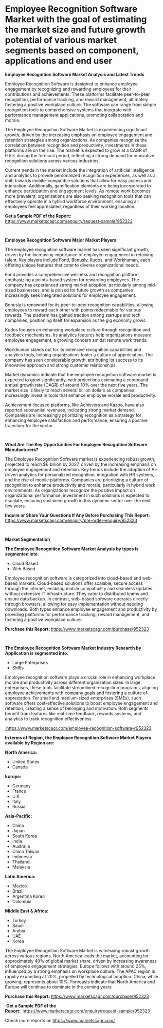 <p><h1>Employee Recognition Software Market with the goal of estimating the market size and future growth potential of various market segments based on component, applications and end user</h1></p><p><strong>Employee Recognition Software Market Analysis and Latest Trends</strong></p>
<p><p>Employee Recognition Software is designed to enhance employee engagement by recognizing and rewarding employees for their contributions and achievements. These platforms facilitate peer-to-peer recognition, performance tracking, and reward management, ultimately fostering a positive workplace culture. The software can range from simple recognition tools to comprehensive systems that integrate with performance management applications, promoting collaboration and morale.</p><p>The Employee Recognition Software Market is experiencing significant growth, driven by the increasing emphasis on employee engagement and retention strategies among organizations. As companies recognize the correlation between recognition and productivity, investments in these platforms are on the rise. The market is expected to grow at a CAGR of 9.5% during the forecast period, reflecting a strong demand for innovative recognition solutions across various industries.</p><p>Current trends in the market include the integration of artificial intelligence and analytics to provide personalized recognition experiences, as well as a shift towards mobile-compatible solutions that allow for easy access and interaction. Additionally, gamification elements are being incorporated to enhance participation and engagement levels. As remote work becomes more prevalent, organizations are also seeking recognition tools that can effectively operate in a hybrid workforce environment, ensuring all employees feel appreciated, regardless of their working location.</p></p>
<p><strong>Get a Sample PDF of the Report:&nbsp;</strong> <a href="https://www.marketscagr.com/enquiry/request-sample/952323?utm_campaign=2315&utm_medium=2&utm_source=Github&utm_content=ia&utm_term=06032025&utm_id=employee-recognition-software">https://www.marketscagr.com/enquiry/request-sample/952323</a></p>
<p>&nbsp;</p>
<p><strong>Employee Recognition Software Major Market Players</strong></p>
<p><p>The employee recognition software market has seen significant growth, driven by the increasing importance of employee engagement in retaining talent. Key players include Fond, Bonusly, Kudos, and Workhuman, each offering unique features that cater to diverse organizational needs.</p><p>Fond provides a comprehensive wellness and recognition platform, emphasizing a points-based system for rewarding employees. The company has experienced strong market adoption, particularly among mid-sized businesses, and is poised for future growth as companies increasingly seek integrated solutions for employee engagement.</p><p>Bonusly is renowned for its peer-to-peer recognition capabilities, allowing employees to reward each other with points redeemable for various rewards. The platform has gained traction among startups and tech companies, positioning itself for expansion as the gig economy grows.</p><p>Kudos focuses on enhancing workplace culture through recognition and feedback mechanisms. Its analytics features help organizations measure employee engagement, a growing concern amidst remote work trends.</p><p>Workhuman stands out for its extensive recognition capabilities and analytics tools, helping organizations foster a culture of appreciation. The company has seen considerable growth, attributing its success to its innovative approach and strong customer relationships.</p><p>Market dynamics indicate that the employee recognition software market is expected to grow significantly, with projections estimating a compound annual growth rate (CAGR) of around 10% over the next five years. The market size is likely to reach several billion dollars as companies increasingly invest in tools that enhance employee morale and productivity.</p><p>Achievement-focused platforms, like Achievers and Kazoo, have also reported substantial revenues, indicating strong market demand. Companies are increasingly prioritizing recognition as a strategy for enhancing employee satisfaction and performance, ensuring a positive trajectory for the sector.</p></p>
<p>&nbsp;</p>
<p><strong>What Are The Key Opportunities For Employee Recognition Software Manufacturers?</strong></p>
<p><p>The Employee Recognition Software market is experiencing robust growth, projected to reach $6 billion by 2027, driven by the increasing emphasis on employee engagement and retention. Key trends include the adoption of AI-driven analytics for personalized recognition, integration with HR systems, and the rise of mobile platforms. Companies are prioritizing a culture of recognition to enhance productivity and morale, particularly in hybrid work environments. As organizations recognize the positive impact on organizational performance, investment in such solutions is expected to escalate, ensuring sustained growth in this dynamic sector over the next few years.</p></p>
<p><strong>Inquire or Share Your Questions If Any Before Purchasing This Report:</strong> <a href="https://www.marketscagr.com/enquiry/pre-order-enquiry/952323?utm_campaign=2315&utm_medium=2&utm_source=Github&utm_content=ia&utm_term=06032025&utm_id=employee-recognition-software">https://www.marketscagr.com/enquiry/pre-order-enquiry/952323</a></p>
<p>&nbsp;</p>
<p><strong>Market Segmentation</strong></p>
<p><strong>The Employee Recognition Software Market Analysis by types is segmented into:</strong></p>
<p><ul><li>Cloud Based</li><li>Web Based</li></ul></p>
<p><p>Employee recognition software is categorized into cloud-based and web-based markets. Cloud-based solutions offer scalable, secure access through the internet, enabling mobile compatibility and seamless updates without extensive IT infrastructure. They cater to distributed teams and ensure data backup. In contrast, web-based software operates directly through browsers, allowing for easy implementation without needing downloads. Both types enhance employee engagement and productivity by providing platforms for performance tracking, reward management, and fostering a positive workplace culture.</p></p>
<p><strong>Purchase this Report:&nbsp;</strong><a href="https://www.marketscagr.com/purchase/952323?utm_campaign=2315&utm_medium=2&utm_source=Github&utm_content=ia&utm_term=06032025&utm_id=employee-recognition-software">https://www.marketscagr.com/purchase/952323</a></p>
<p>&nbsp;</p>
<p><strong>The Employee Recognition Software Market Industry Research by Application is segmented into:</strong></p>
<p><ul><li>Large Enterprises</li><li>SMEs</li></ul></p>
<p><p>Employee recognition software plays a crucial role in enhancing workplace morale and productivity across different organization sizes. In large enterprises, these tools facilitate streamlined recognition programs, aligning employee achievements with company goals and fostering a culture of appreciation. For small and medium-sized enterprises (SMEs), such software offers cost-effective solutions to boost employee engagement and retention, creating a sense of belonging and motivation. Both segments benefit from features like real-time feedback, rewards systems, and analytics to track recognition effectiveness.</p></p>
<p><a href="https://www.marketscagr.com/employee-recognition-software-r952323?utm_campaign=2315&utm_medium=2&utm_source=Github&utm_content=ia&utm_term=06032025&utm_id=employee-recognition-software">&nbsp;https://www.marketscagr.com/employee-recognition-software-r952323</a></p>
<p><strong>In terms of Region, the Employee Recognition Software Market Players available by Region are:</strong></p>
<p>
    <p> <strong> North America: </strong>
        <ul>
            <li>United States</li>
            <li>Canada</li>
        </ul>
        </p> 
    <p> <strong> Europe: </strong>
        <ul>
            <li>Germany</li>
            <li>France</li>
            <li>U.K.</li>
            <li>Italy</li>
            <li>Russia</li>
        </ul>
        </p> 
    <p> <strong> Asia-Pacific: </strong>
        <ul>
            <li>China</li>
            <li>Japan</li>
            <li>South Korea</li>
            <li>India</li>
            <li>Australia</li>
            <li>China Taiwan</li>
            <li>Indonesia</li>
            <li>Thailand</li>
            <li>Malaysia</li>
        </ul>
        </p> 
    <p> <strong> Latin America: </strong>
        <ul>
            <li>Mexico</li>
            <li>Brazil</li>
            <li>Argentina Korea</li>
            <li>Colombia</li>
        </ul>
        </p> 
    <p> <strong> Middle East & Africa: </strong>
        <ul>
            <li>Turkey</li>
            <li>Saudi</li>
            <li>Arabia</li>
            <li>UAE</li>
            <li>Korea</li>
        </ul>
    </p>
    </p>
<p><p>The Employee Recognition Software Market is witnessing robust growth across various regions. North America leads the market, accounting for approximately 40% of global market share, driven by increasing awareness of employee engagement strategies. Europe follows with around 25%, influenced by a strong emphasis on workplace culture. The APAC region is rapidly expanding at 20%, propelled by technological adoption. China, while growing, represents about 10%. Forecasts indicate that North America and Europe will continue to dominate in the coming years.</p></p>
<p><strong>Purchase this Report: </strong><a href="https://www.marketscagr.com/purchase/952323?utm_campaign=2315&utm_medium=2&utm_source=Github&utm_content=ia&utm_term=06032025&utm_id=employee-recognition-software">https://www.marketscagr.com/purchase/952323</a></p>
<p>&nbsp;<strong>Get a Sample PDF of the Report:&nbsp;&nbsp;</strong><a href="https://www.marketscagr.com/enquiry/request-sample/952323?utm_campaign=2315&utm_medium=2&utm_source=Github&utm_content=ia&utm_term=06032025&utm_id=employee-recognition-software">https://www.marketscagr.com/enquiry/request-sample/952323</a></p>
<p><strong></strong></p>
<p>Check more reports on <a href="https://www.marketscagr.com/?utm_campaign=2315&utm_medium=2&utm_source=Github&utm_content=ia&utm_term=06032025&utm_id=employee-recognition-software">https://www.marketscagr.com/</a></p>